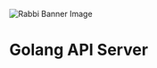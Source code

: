 ![Rabbi Banner Image](https://doge.bitcoinfiles.org/b463dd2d110537e2c33f26583ed86aa35bdb1bc4f99d8146a590d7a7e95c74a5)

# Golang API Server

